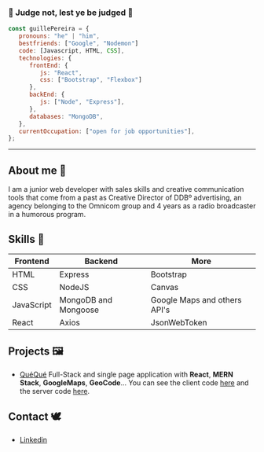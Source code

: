 ### :tophat: Judge not, lest ye be judged :tophat:

```javascript
const guillePereira = {
   pronouns: "he" | "him",
   bestfriends: ["Google", "Nodemon"]
   code: [Javascript, HTML, CSS],
   technologies: {
      frontEnd: {
         js: "React",
         css: ["Bootstrap", "Flexbox"]
      },
      backEnd: {
         js: ["Node", "Express"],
      },
      databases: "MongoDB",
   },
   currentOccupation: ["open for job opportunities"],
};
```
----
## About me  :thought_balloon:	
I am a junior web developer with sales skills and creative communication tools that come from a past as Creative Director of DDBº advertising, an agency belonging to the Omnicom group and 4 years as a radio broadcaster in a humorous program. 
 
## Skills :art:
| Frontend| Backend| More|
| ----- | ---- | ----- |
| HTML | Express | Bootstrap |
| CSS | NodeJS|Canvas |
| JavaScript | MongoDB and Mongoose | Google Maps and others API's|
| React | Axios | JsonWebToken | 

## Projects :framed_picture:
- [QuéQué](https://queque.netlify.app/)
Full-Stack and single page application with **React**, **MERN Stack**, **GoogleMaps**, **GeoCode**...
You can see the client code [here](https://github.com/MartinLaGuardia/queque-client) and the server code [here](https://[github.com/sarapuertas/Mari-conApp-server](https://github.com/MartinLaGuardia/queque-server)).

## Contact :dove:
- [Linkedin](https://www.linkedin.com/in/guillermopereirasuarez)
